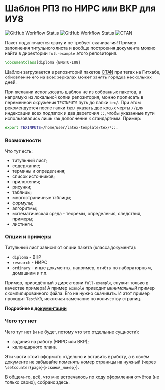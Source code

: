 # Шаблон РПЗ по НИРС или ВКР для ИУ8 

![GitHub Workflow Status](https://img.shields.io/github/actions/workflow/status/CatInCosmicSpace/latex-template/main.yml?branch=master&logo=github&label=CI)
![GitHub Workflow Status](https://img.shields.io/github/actions/workflow/status/CatInCosmicSpace/latex-template/tags.yml?label=CTAN&logo=github)
![CTAN](https://img.shields.io/ctan/v/bmstu-iu8?label=CTAN&logo=latex)

Пакет подключается сразу и не требует скачивания! 
Пример заполнения титульного листа и вообще построения документа можно найти 
в директории `full-example` этого репозитория.

```latex
\documentclass[diploma]{BMSTU-IU8}
```

Шаблон загружается в репозиторий пакетов [CTAN](https://www.ctan.org/)
при тегах на Гитхабе, 
обновление его на всех зеркалах может занять порядка нескольких 
дней.

При желании использовать шаблон не из собранных пакетов, а напрямую из
локальной копии репозитория, можно прописать в переменной окружения `TEXINPUTS`
путь до папки `tex/`. При этом рекомендуется после папки `tex/` указать 
две косых черты `//`для индексации всех подпапок и два двоеточия `::`,
чтобы указанные пути использовались лишь как дополнение к стандартным. 
Пример:
```bash
export TEXINPUTS=/home/user/latex-template/tex//::.
```

### Возможности

Что тут есть:
* титульный лист;
* содержание;
* термины и определения;
* список источников;
* приложения;
* рисунки;
* таблицы;
* многостраничные таблицы;
* формулы;
* алгоритмы;
* математическая среда - теоремы, определения, следствия, примеры;
* листинги.

### Опции и примеры

Титульный лист зависит от опции пакета (класса документа):

* `diploma` - ВКР
* `research` - НИРС
* `ordinary` - иные документы, например, отчёты по лабораторным, домашним и т.п.

Пример, приведённый в директории `full-example`, служит только в качестве примера! 
А пример `example` приводит _минимальный_ пример скомпилированного файла.
Его не нужно скачивать. И этот пример проходит `TestVKR`, исключая замечание 
по количеству страниц.

**Подробнее в [документации](./docs/README.md)**

### Чего тут нет

Чего тут нет (и не будет, потому что это отдельные сущности):
* задания на работу (НИРС или ВКР);
* календарного плана.

Эти части стоит оформить отдельно и вставить в работу, а в своём документе не 
забывайте поменять номер страницы на нужный (через `\setcounter{page}{искомый_номер}`).

В общем-то, всё, что мне встречалось по ходу оформления отчётов 
(не только своих), собрано здесь.
